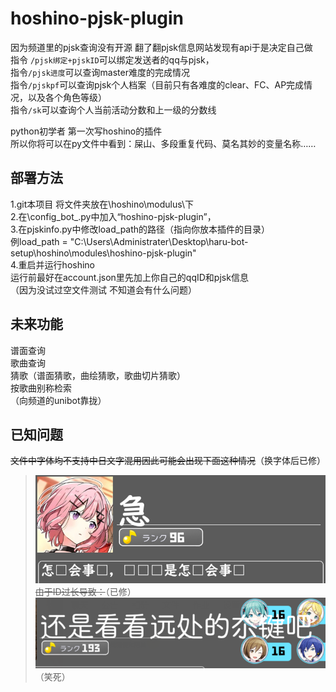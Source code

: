 # hoshino-pjsk-plugin<br>
因为频道里的pjsk查询没有开源 翻了翻pjsk信息网站发现有api于是决定自己做<br> 
指令 `/pjsk绑定+pjskID`可以绑定发送者的qq与pjsk，<br>
指令`/pjsk进度`可以查询master难度的完成情况<br>
指令`/pjskpf`可以查询pjsk个人档案（目前只有各难度的clear、FC、AP完成情况，以及各个角色等级）<br>
指令`/sk`可以查询个人当前活动分数和上一级的分数线<br>

python初学者 第一次写hoshino的插件<br>
所以你将可以在py文件中看到：屎山、多段重复代码、莫名其妙的变量名称……<br>


## 部署方法<br>
1.git本项目 将文件夹放在\hoshino\modulus\下<br>
2.在\config\_bot_.py中加入“hoshino-pjsk-plugin”，<br>
3.在pjskinfo.py中修改load_path的路径（指向你放本插件的目录）<br>
例load_path = "C:\\Users\\Administrater\\Desktop\\haru-bot-setup\\hoshino\\modules\\hoshino-pjsk-plugin"<br>
4.重启并运行hoshino<br>
运行前最好在account.json里先加上你自己的qqID和pjsk信息<br>
（因为没试过空文件测试 不知道会有什么问题）<br>

## 未来功能<br>
谱面查询<br>
歌曲查询<br>
猜歌（谱面猜歌，曲绘猜歌，歌曲切片猜歌）<br>
按歌曲别称检索<br>
（向频道的unibot靠拢）<br>

## 已知问题<br>
~~文件中字体均不支持中日文字混用因此可能会出现下面这种情况~~（换字体后已修）<br>
>![](image/haha.png)<br>
~~由于ID过长导致：~~（已修）<br>
> ![](image/救命.png)<br>
> （笑死）<br>

